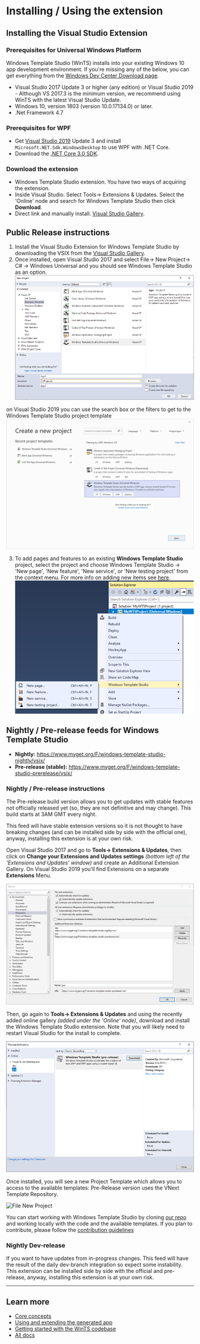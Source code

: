 # Installing / Using the extension

## Installing the Visual Studio Extension

### Prerequisites for Universal Windows Platform

Windows Template Studio (WinTS) installs into your existing Windows 10 app development environment. If you're missing any of the below, you can get everything from the [Windows Dev Center Download page](https://developer.microsoft.com/en-us/windows/downloads).

- Visual Studio 2017 Update 3 or higher (any edition) or Visual Studio 2019 - Although VS 2017.3 is the minimum version, we recommend using WinTS with the latest Visual Studio Update.
- Windows 10, version 1803 (version 10.0.17134.0) or later.
- .Net Framework 4.7

### Prerequisites for WPF

 - Get [Visual Studio 2019](https://visualstudio.microsoft.com/vs/) Update 3 and install `Microsoft.NET.Sdk.WindowsDesktop` to use WPF with .NET Core.
 - Download the [.NET Core 3.0 SDK](https://dotnet.microsoft.com/download/dotnet-core/3.0).

### Download the extension

 - Windows Template Studio extension.  You have two ways of acquiring the extension.
  - Inside Visual Studio. Select Tools→ Extensions & Updates.  Select the 'Online' node and search for Windows Template Studio then click **Download**.
  - Direct link and manually install.  [Visual Studio Gallery](https://marketplace.visualstudio.com/items?itemName=WASTeamAccount.WindowsTemplateStudio).



## Public Release instructions

1. Install the Visual Studio Extension for Windows Template Studio by downloading the VSIX from the [Visual Studio Gallery](https://marketplace.visualstudio.com/items?itemName=WASTeamAccount.WindowsTemplateStudio).
2. Once installed, open Visual Studio 2017 and select File→ New Project→ C# → Windows Universal and you should see Windows Template Studio as an option.
![New Project](resources/vsix/newProject.PNG)

on Visual Studio 2019 you can use the search box or the filters to get to the Windows Template Studio project template
![New Project](resources/vsix/newProject2019.PNG)

3. To add pages and features to an existing **Windows Template Studio** project, select the project and choose Windows Template Studio → 'New page', 'New feature', 'New service', or 'New testing project' from the context menu. For more info on adding new items see [here](newitem.md).
![Add new Page/Feature](resources/vsix/addNewItem.PNG)

## Nightly / Pre-release feeds for Windows Template Studio

- **Nightly:** <https://www.myget.org/F/windows-template-studio-nightly/vsix/>
- **Pre-release (stable):** <https://www.myget.org/F/windows-template-studio-prerelease/vsix/>

### Nightly / Pre-release instructions

The Pre-release build version allows you to get updates with stable features not officially released yet (so, they are not definitive and may change).  This build starts at 3AM GMT every night.

This feed will have stable extension versions so it is not thought to have breaking changes (and can be installed side by side with the official one), anyway, installing this extension is at your own risk.

Open Visual Studio 2017 and go to **Tools→ Extensions & Updates**, then click on **Change your Extensions and Updates settings** *(bottom left of the 'Extensions and Updates' window)* and create an Additional Extension Gallery. On Visual Studio 2019 you'll find Extensions on a separate **Extensions** Menu.

![Configure Additional Extension Gallery](resources/vsix/configurefeed.PNG)

Then, go again to **Tools→ Extensions & Updates** and using the recently added online gallery *(added under the 'Online' node)*, download and install the Windows Template Studio extension. Note that you will likely need to restart Visual Studio for the install to complete.

![Install UWP Community Templates extension](resources/vsix/onlinefeed.PNG)

Once installed, you will see a new Project Template which allows you to access to the available templates: Pre-Release version uses the VNext Template Repository.

![File New Project](resources/vsix/fileNew.PNG)

You can start working with Windows Template Studio by cloning [our repo](https://github.com/Microsoft/WindowsTemplateStudio) and working locally with the code and the available templates.  If you plan to contribute, please follow the [contribution guidelines](../CONTRIBUTING.md)

### Nightly Dev-release

If you want to have updates from in-progress changes.  This feed will have the result of the daily dev-branch integration so expect some instability. This extension can be installed side by side with the official and pre-release, anyway, installing this extension is at your own risk.

---

## Learn more

- [Core concepts](./concepts.md)
- [Using and extending the generated app](./UWP/getting-started-endusers.md)
- [Getting started with the WinTS codebase](./getting-started-developers.md)
- [All docs](./readme.md)
